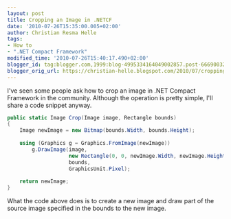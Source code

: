 ```yaml
---
layout: post
title: Cropping an Image in .NETCF
date: '2010-07-26T15:35:00.005+02:00'
author: Christian Resma Helle
tags:
- How to
- ".NET Compact Framework"
modified_time: '2010-07-26T15:40:17.490+02:00'
blogger_id: tag:blogger.com,1999:blog-4995334164049002857.post-6669003286060208652
blogger_orig_url: https://christian-helle.blogspot.com/2010/07/cropping-image-in-netcf.html
---
```


I've seen some people ask how to crop an image in .NET Compact Framework in the community. Although the operation is pretty simple, I'll share a code snippet anyway.

```csharp
public static Image Crop(Image image, Rectangle bounds)
{
    Image newImage = new Bitmap(bounds.Width, bounds.Height);
 
    using (Graphics g = Graphics.FromImage(newImage))
        g.DrawImage(image, 
                    new Rectangle(0, 0, newImage.Width, newImage.Height), 
                    bounds, 
                    GraphicsUnit.Pixel);
 
    return newImage; 
}
```

What the code above does is to create a new image and draw part of the source image specified in the bounds to the new image.